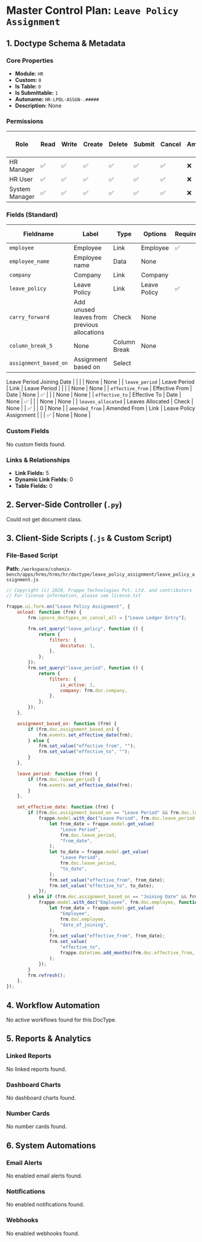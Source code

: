 # Master Control Plan: `Leave Policy Assignment`

## 1. Doctype Schema & Metadata

### Core Properties
- **Module:** `HR`
- **Custom:** `0`
- **Is Table:** `0`
- **Is Submittable:** `1`
- **Autoname:** `HR-LPOL-ASSGN-.#####`
- **Description:** None

### Permissions
| Role | Read | Write | Create | Delete | Submit | Cancel | Amend | Report | Import | Export | Print | Email | Share | Set User Perms |
|---|---|---|---|---|---|---|---|---|---|---|---|---|---|---|
| HR Manager | ✅ | ✅ | ✅ | ✅ | ✅ | ✅ | ❌ | ✅ | ❌ | ✅ | ✅ | ✅ | ✅ | ❌ |
| HR User | ✅ | ✅ | ✅ | ✅ | ✅ | ✅ | ❌ | ✅ | ❌ | ✅ | ✅ | ✅ | ✅ | ❌ |
| System Manager | ✅ | ✅ | ✅ | ✅ | ✅ | ✅ | ❌ | ✅ | ❌ | ✅ | ✅ | ✅ | ✅ | ❌ |


### Fields (Standard)
| Fieldname | Label | Type | Options | Required | Hidden | Read Only | Default | Description |
|---|---|---|---|---|---|---|---|---|
| `employee` | Employee | Link | Employee | ✅ |  |  | None | None |
| `employee_name` | Employee name | Data | None |  |  | ✅ | None | None |
| `company` | Company | Link | Company |  |  | ✅ | None | None |
| `leave_policy` | Leave Policy | Link | Leave Policy | ✅ |  |  | None | None |
| `carry_forward` | Add unused leaves from previous allocations | Check | None |  |  |  | 0 | None |
| `column_break_5` | None | Column Break | None |  |  |  | None | None |
| `assignment_based_on` | Assignment based on | Select | 
Leave Period
Joining Date |  |  |  | None | None |
| `leave_period` | Leave Period | Link | Leave Period |  |  |  | None | None |
| `effective_from` | Effective From | Date | None | ✅ |  |  | None | None |
| `effective_to` | Effective To | Date | None | ✅ |  |  | None | None |
| `leaves_allocated` | Leaves Allocated | Check | None |  | ✅ |  | 0 | None |
| `amended_from` | Amended From | Link | Leave Policy Assignment |  |  | ✅ | None | None |


### Custom Fields
No custom fields found.


### Links & Relationships
- **Link Fields:** 5
- **Dynamic Link Fields:** 0
- **Table Fields:** 0

## 2. Server-Side Controller (`.py`)
Could not get document class.


## 3. Client-Side Scripts (`.js` & Custom Script)
### File-Based Script
**Path:** `/workspace/cohenix-bench/apps/hrms/hrms/hr/doctype/leave_policy_assignment/leave_policy_assignment.js`
```javascript
// Copyright (c) 2020, Frappe Technologies Pvt. Ltd. and contributors
// For license information, please see license.txt

frappe.ui.form.on("Leave Policy Assignment", {
	onload: function (frm) {
		frm.ignore_doctypes_on_cancel_all = ["Leave Ledger Entry"];

		frm.set_query("leave_policy", function () {
			return {
				filters: {
					docstatus: 1,
				},
			};
		});
		frm.set_query("leave_period", function () {
			return {
				filters: {
					is_active: 1,
					company: frm.doc.company,
				},
			};
		});
	},

	assignment_based_on: function (frm) {
		if (frm.doc.assignment_based_on) {
			frm.events.set_effective_date(frm);
		} else {
			frm.set_value("effective_from", "");
			frm.set_value("effective_to", "");
		}
	},

	leave_period: function (frm) {
		if (frm.doc.leave_period) {
			frm.events.set_effective_date(frm);
		}
	},

	set_effective_date: function (frm) {
		if (frm.doc.assignment_based_on == "Leave Period" && frm.doc.leave_period) {
			frappe.model.with_doc("Leave Period", frm.doc.leave_period, function () {
				let from_date = frappe.model.get_value(
					"Leave Period",
					frm.doc.leave_period,
					"from_date",
				);
				let to_date = frappe.model.get_value(
					"Leave Period",
					frm.doc.leave_period,
					"to_date",
				);
				frm.set_value("effective_from", from_date);
				frm.set_value("effective_to", to_date);
			});
		} else if (frm.doc.assignment_based_on == "Joining Date" && frm.doc.employee) {
			frappe.model.with_doc("Employee", frm.doc.employee, function () {
				let from_date = frappe.model.get_value(
					"Employee",
					frm.doc.employee,
					"date_of_joining",
				);
				frm.set_value("effective_from", from_date);
				frm.set_value(
					"effective_to",
					frappe.datetime.add_months(frm.doc.effective_from, 12),
				);
			});
		}
		frm.refresh();
	},
});

```




## 4. Workflow Automation
No active workflows found for this DocType.


## 5. Reports & Analytics
### Linked Reports
No linked reports found.


### Dashboard Charts
No dashboard charts found.


### Number Cards
No number cards found.


## 6. System Automations
### Email Alerts
No enabled email alerts found.


### Notifications
No enabled notifications found.


### Webhooks
No enabled webhooks found.
